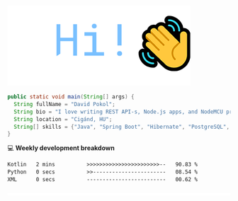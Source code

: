 ![Hi!](assets/images/hi.png)

```java
public static void main(String[] args) {
  String fullName = "David Pokol";
  String bio = "I love writing REST API-s, Node.js apps, and NodeMCU programs";
  String location = "Cigánd, HU";
  String[] skills = {"Java", "Spring Boot", "Hibernate", "PostgreSQL", "Git"};
}
```

💻 **Weekly development breakdown**
<!--START_SECTION:waka-->

```txt
Kotlin   2 mins          >>>>>>>>>>>>>>>>>>>>>>>--   90.83 %
Python   0 secs          >>-----------------------   08.54 %
XML      0 secs          -------------------------   00.62 %
```

<!--END_SECTION:waka-->

![footer](assets/images/footer.png)
